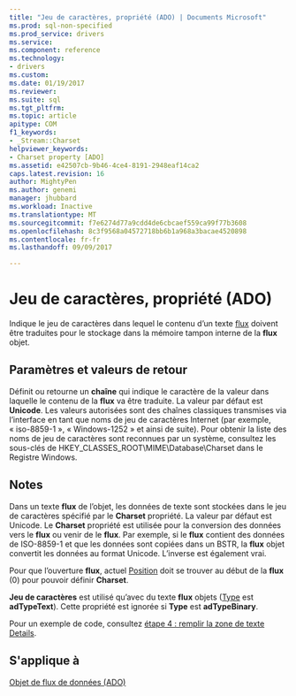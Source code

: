```yaml
---
title: "Jeu de caractères, propriété (ADO) | Documents Microsoft"
ms.prod: sql-non-specified
ms.prod_service: drivers
ms.service: 
ms.component: reference
ms.technology:
- drivers
ms.custom: 
ms.date: 01/19/2017
ms.reviewer: 
ms.suite: sql
ms.tgt_pltfrm: 
ms.topic: article
apitype: COM
f1_keywords:
- _Stream::Charset
helpviewer_keywords:
- Charset property [ADO]
ms.assetid: e42507cb-9b46-4ce4-8191-2948eaf14ca2
caps.latest.revision: 16
author: MightyPen
ms.author: genemi
manager: jhubbard
ms.workload: Inactive
ms.translationtype: MT
ms.sourcegitcommit: f7e6274d77a9cdd4de6cbcaef559ca99f77b3608
ms.openlocfilehash: 8c3f9568a04572718bb6b1a968a3bacae4520898
ms.contentlocale: fr-fr
ms.lasthandoff: 09/09/2017

---
```

# <a name="charset-property-ado"></a>Jeu de caractères, propriété (ADO)
Indique le jeu de caractères dans lequel le contenu d’un texte [flux](../../../ado/reference/ado-api/stream-object-ado.md) doivent être traduites pour le stockage dans la mémoire tampon interne de la **flux** objet.  
  
## <a name="settings-and-return-values"></a>Paramètres et valeurs de retour  
 Définit ou retourne un **chaîne** qui indique le caractère de la valeur dans laquelle le contenu de la **flux** va être traduite. La valeur par défaut est **Unicode**. Les valeurs autorisées sont des chaînes classiques transmises via l’interface en tant que noms de jeu de caractères Internet (par exemple, « iso-8859-1 », « Windows-1252 » et ainsi de suite). Pour obtenir la liste des noms de jeu de caractères sont reconnues par un système, consultez les sous-clés de HKEY_CLASSES_ROOT\MIME\Database\Charset dans le Registre Windows.  
  
## <a name="remarks"></a>Notes  
 Dans un texte **flux** de l’objet, les données de texte sont stockées dans le jeu de caractères spécifié par le **Charset** propriété. La valeur par défaut est Unicode. Le **Charset** propriété est utilisée pour la conversion des données vers le **flux** ou venir de le **flux**. Par exemple, si le **flux** contient des données de ISO-8859-1 et que les données sont copiées dans un BSTR, la **flux** objet convertit les données au format Unicode. L’inverse est également vrai.  
  
 Pour que l’ouverture **flux**, actuel [Position](../../../ado/reference/ado-api/position-property-ado.md) doit se trouver au début de la **flux** (0) pour pouvoir définir **Charset**.  
  
 **Jeu de caractères** est utilisé qu’avec du texte **flux** objets ([Type](../../../ado/reference/ado-api/type-property-ado-stream.md) est **adTypeText**). Cette propriété est ignorée si **Type** est **adTypeBinary**.  
  
 Pour un exemple de code, consultez [étape 4 : remplir la zone de texte Details](../../../ado/guide/data/step-4-populate-the-details-text-box.md).  
  
## <a name="applies-to"></a>S'applique à  
 [Objet de flux de données (ADO)](../../../ado/reference/ado-api/stream-object-ado.md)

